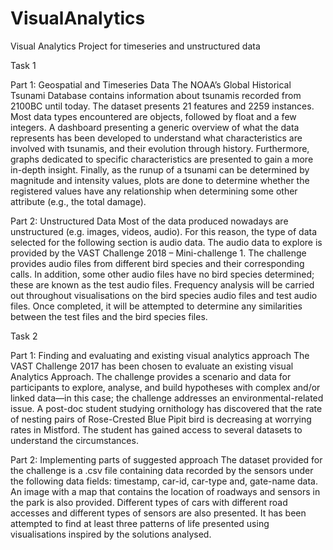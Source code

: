 # VisualAnalytics
Visual Analytics Project for timeseries and unstructured data 

Task 1

  Part 1: Geospatial and Timeseries Data
The NOAA’s Global Historical Tsunami Database contains information about tsunamis recorded from 2100BC until today. The dataset presents 21 features and 2259 instances. Most data types encountered are objects, followed by float and a few integers. A dashboard presenting a generic overview of what the data represents has been developed to understand what characteristics are involved with tsunamis, and their evolution through history. Furthermore, graphs dedicated to specific characteristics are presented to gain a more in-depth insight. Finally, as the runup of a tsunami can be determined by magnitude and intensity values, plots are done to determine whether the registered values have any relationship when determining some other attribute (e.g., the total damage).

  Part 2: Unstructured Data
Most of the data produced nowadays are unstructured (e.g. images, videos, audio). For this reason, the type of data selected for the following section is audio data. The audio data to explore is provided by the VAST Challenge 2018 – Mini-challenge 1. The challenge provides audio files from different bird species and their corresponding calls. In addition, some other audio files have no bird species determined; these are known as the test audio files. Frequency analysis will be carried out throughout visualisations on the bird species audio files and test audio files. Once completed, it will be attempted to determine any similarities between the test files and the bird species files.

Task 2

  Part 1: Finding and evaluating and existing visual analytics approach
The VAST Challenge 2017 has been chosen to evaluate an existing visual Analytics Approach. The challenge provides a scenario and data for participants to explore, analyse, and build hypotheses with complex and/or linked data—in this case; the challenge addresses an environmental-related issue. A post-doc student studying ornithology has discovered that the rate of nesting pairs of Rose-Crested Blue Pipit bird is decreasing at worrying rates in Mistford. The student has gained access to several datasets to understand the circumstances.

  Part 2: Implementing parts of suggested approach
The dataset provided for the challenge is a .csv file containing data recorded by the sensors under the following data fields: timestamp, car-id, car-type and, gate-name data. An image with a map that contains the location of roadways and sensors in the park is also provided. Different types of cars with different road accesses and different types of sensors are also presented. It has been attempted to find at least three patterns of life presented using visualisations inspired by the solutions analysed.

